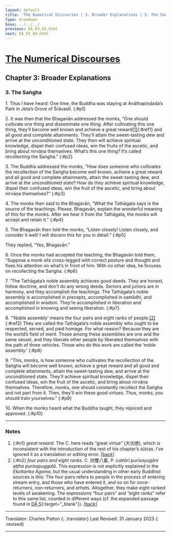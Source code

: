 ```yaml
---
layout: default
title: 'The Numerical Discourses | 3. Broader Explanations | 3. The Saṅgha'
type: kramdown
base: ../../../
previous: EA_03_02.html
next: EA_03_04.html
---
```


# [The Numerical Discourses](../index.html)
## Chapter 3: Broader Explanations
### 3. The Saṅgha

1\. Thus I have heard: One time, the Buddha was staying at Anāthapiṇḍada’s Park in Jeta’s Grove of Śrāvastī.
{:#p1}

2\. It was then that the Bhagavān addressed the monks, “One should cultivate one thing and disseminate one thing. After cultivating this one thing, they’ll become well known and achieve a great reward[\[1\]](#n1){:#ref1} and all good and complete attainments. They’ll attain the sweet-tasting dew and arrive at the unconditioned state. They then will achieve spiritual knowledge, dispel their confused ideas, win the fruits of the ascetic, and bring about nirvāṇa themselves. What’s this one thing? It’s called recollecting the Saṅgha.”
{:#p2}

3\. The Buddha addressed the monks, “How does someone who cultivates the recollection of the Saṅgha become well known, achieve a great reward and all good and complete attainments, attain the sweet-tasting dew, and arrive at the unconditioned state? How do they achieve spiritual knowledge, dispel their confused ideas, win the fruit of the ascetic, and bring about nirvāṇa themselves?”
{:#p3}

4\. The monks then said to the Bhagavān, “What the Tathāgata says is the source of the teachings. Please, Bhagavān, explain the wonderful meaning of this for the monks. After we hear it from the Tathāgata, the monks will accept and retain it.”
{:#p4}

5\. The Bhagavān then told the monks, “Listen closely! Listen closely, and consider it well! I will discern this for you in detail.”
{:#p5}

They replied, “Yes, Bhagavān.”

6\. Once the monks had accepted the teaching, the Bhagavān told them, “Suppose a monk sits cross-legged with correct posture and thought and fixes his attention on what’s in front of him. With no other idea, he focuses on recollecting the Saṅgha.
{:#p6}

7\. “The Tathāgata’s noble assembly achieves good deeds. They are honest, follow doctrine, and don’t do any wrong deeds. Seniors and juniors are in harmony, and they accomplish the teachings. The Tathāgata’s noble assembly is accomplished in precepts, accomplished in samādhi, and accomplished in wisdom. They’re accomplished in liberation and accomplished in knowing and seeing liberation.
{:#p7}

8\. “‘Noble assembly’ means the four pairs and eight ranks of people.[\[2\]](#n2){:#ref2} They are called the Tathāgata’s noble assembly who ought to be respected, served, and paid homage. For what reason? Because they are the world’s field of merit. Those among these assemblies are one and the same vessel, and they liberate other people by liberated themselves with the path of three vehicles. Those who do this work are called the ‘noble assembly.’
{:#p8}

9\. “This, monks, is how someone who cultivates the recollection of the Saṅgha will become well known, achieve a great reward and all good and complete attainments, attain the sweet-tasting dew, and arrive at the unconditioned state. They’ll achieve spiritual knowledge, dispel their confused ideas, win the fruit of the ascetic, and bring about nirvāṇa themselves. Therefore, monks, one should constantly recollect the Saṅgha and not part from it. Then, they’ll win these good virtues. Thus, monks, you should train yourselves.”
{:#p9}

10\. When the monks heard what the Buddha taught, they rejoiced and approved.
{:#p10}

---

### Notes

1. {:#n1} *great reward*. The C. here reads “great virtue” (大功徳), which is inconsistent with the introduction of the rest of his chapter’s sūtras. I’ve ignored it as a translation or editing error. [\[back\]](#ref1)
2. {:#n2} *four pairs and eight ranks*. C. 四雙八輩, P. *cattāri purisayugāni aṭṭha purisapuggalā*. This expression is not explicitly explained in the *Ekottarika Āgama*, but the usual understanding in other early Buddhist sources is this: The four pairs refers to people in the process of entering stream entry, and those who have entered it, and so on for once-returners, non-returners, and *arhat*s. Altogether, they make eight ranked levels of awakening. The expressions “four pairs” and “eight ranks” refer to this same list, counted in different ways (cf. the expanded passage found in [DĀ 5](../../dirgha/DA_5.html#p19){:target="_blank"}). [\[back\]](#ref2)

---

Translator: Charles Patton
{: .translator}
Last Revised: 31 January 2023
{: .revised}

---